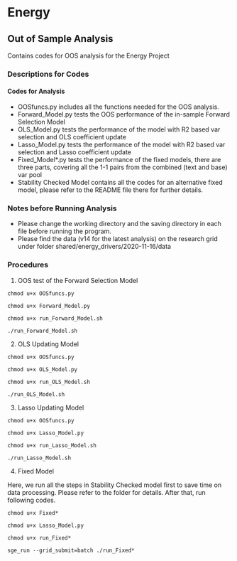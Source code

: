 # Energy
## Out of Sample Analysis

Contains codes for OOS analysis for the Energy Project

### Descriptions for Codes
#### Codes for Analysis
- OOSfuncs.py includes all the functions needed for the OOS analysis. 
- Forward_Model.py tests the OOS performance of the in-sample Forward Selection Model
- OLS_Model.py tests the performance of the model with R2 based var selection and OLS coefficient update
- Lasso_Model.py tests the performance of the model with R2 based var selection and Lasso coefficient update
- Fixed_Model*.py tests the performance of the fixed models, there are three parts, covering all the 1-1 pairs from the combined (text and base) var pool
- Stability Checked Model contains all the codes for an alternative fixed model, please refer to the README file there for further details.


### Notes before Running Analysis
- Please change the working directory and the saving directory in each file before running the program.
- Please find the data (v14 for the latest analysis) on the research grid under folder shared/energy_drivers/2020-11-16/data

### Procedures
1. OOS test of the Forward Selection Model
```
chmod u+x OOSfuncs.py

chmod u+x Forward_Model.py

chmod u+x run_Forward_Model.sh

./run_Forward_Model.sh
```
2. OLS Updating Model
```
chmod u+x OOSfuncs.py

chmod u+x OLS_Model.py

chmod u+x run_OLS_Model.sh

./run_OLS_Model.sh
```
3. Lasso Updating Model
```
chmod u+x OOSfuncs.py

chmod u+x Lasso_Model.py

chmod u+x run_Lasso_Model.sh

./run_Lasso_Model.sh
```
4. Fixed Model 

Here, we run all the steps in Stability Checked model first to save time on data processing. Please refer to the folder for details. After that, run following codes.
```
chmod u+x Fixed*

chmod u+x Lasso_Model.py

chmod u+x run_Fixed*

sge_run --grid_submit=batch ./run_Fixed*
```

